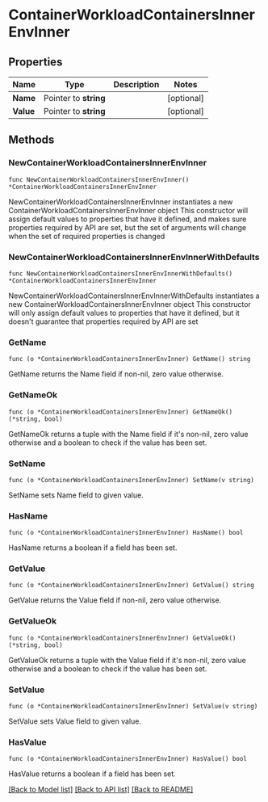 # ContainerWorkloadContainersInnerEnvInner

## Properties

Name | Type | Description | Notes
------------ | ------------- | ------------- | -------------
**Name** | Pointer to **string** |  | [optional] 
**Value** | Pointer to **string** |  | [optional] 

## Methods

### NewContainerWorkloadContainersInnerEnvInner

`func NewContainerWorkloadContainersInnerEnvInner() *ContainerWorkloadContainersInnerEnvInner`

NewContainerWorkloadContainersInnerEnvInner instantiates a new ContainerWorkloadContainersInnerEnvInner object
This constructor will assign default values to properties that have it defined,
and makes sure properties required by API are set, but the set of arguments
will change when the set of required properties is changed

### NewContainerWorkloadContainersInnerEnvInnerWithDefaults

`func NewContainerWorkloadContainersInnerEnvInnerWithDefaults() *ContainerWorkloadContainersInnerEnvInner`

NewContainerWorkloadContainersInnerEnvInnerWithDefaults instantiates a new ContainerWorkloadContainersInnerEnvInner object
This constructor will only assign default values to properties that have it defined,
but it doesn't guarantee that properties required by API are set

### GetName

`func (o *ContainerWorkloadContainersInnerEnvInner) GetName() string`

GetName returns the Name field if non-nil, zero value otherwise.

### GetNameOk

`func (o *ContainerWorkloadContainersInnerEnvInner) GetNameOk() (*string, bool)`

GetNameOk returns a tuple with the Name field if it's non-nil, zero value otherwise
and a boolean to check if the value has been set.

### SetName

`func (o *ContainerWorkloadContainersInnerEnvInner) SetName(v string)`

SetName sets Name field to given value.

### HasName

`func (o *ContainerWorkloadContainersInnerEnvInner) HasName() bool`

HasName returns a boolean if a field has been set.

### GetValue

`func (o *ContainerWorkloadContainersInnerEnvInner) GetValue() string`

GetValue returns the Value field if non-nil, zero value otherwise.

### GetValueOk

`func (o *ContainerWorkloadContainersInnerEnvInner) GetValueOk() (*string, bool)`

GetValueOk returns a tuple with the Value field if it's non-nil, zero value otherwise
and a boolean to check if the value has been set.

### SetValue

`func (o *ContainerWorkloadContainersInnerEnvInner) SetValue(v string)`

SetValue sets Value field to given value.

### HasValue

`func (o *ContainerWorkloadContainersInnerEnvInner) HasValue() bool`

HasValue returns a boolean if a field has been set.


[[Back to Model list]](../README.md#documentation-for-models) [[Back to API list]](../README.md#documentation-for-api-endpoints) [[Back to README]](../README.md)


